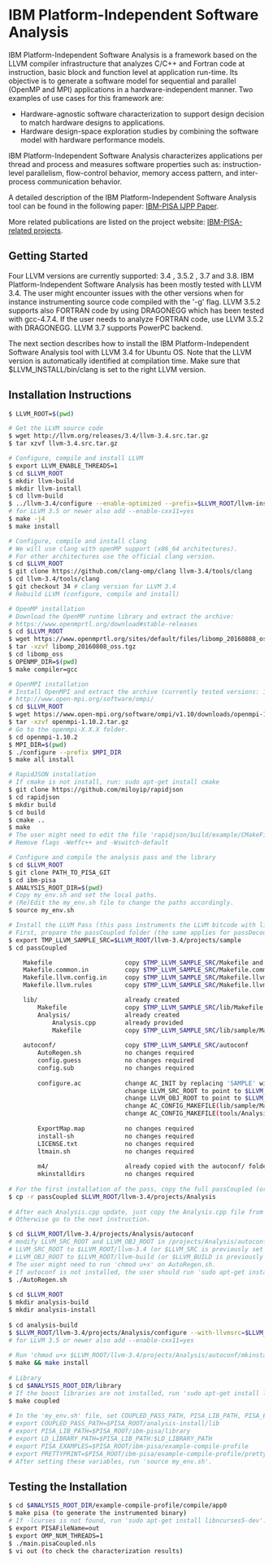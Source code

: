 # IBM Platform-Independent Software Analysis

IBM Platform-Independent Software Analysis is a framework based on the LLVM compiler infrastructure that analyzes C/C++ and Fortran code at instruction, basic block and function level at application run-time. Its objective is to generate a software model for sequential and parallel (OpenMP and MPI) applications in a hardware-independent manner. Two examples of use cases for this framework are: 

  - Hardware-agnostic software characterization to support design decision to match hardware designs to applications.
  - Hardware design-space exploration studies by combining the software model with hardware performance models.

IBM Platform-Independent Software Analysis characterizes applications per thread and process and measures software properties such as: instruction-level parallelism, flow-control behavior, memory access pattern, and inter-process communication behavior. 

A detailed description of the IBM Platform-Independent Software Analysis tool can be found in the following paper:
[IBM-PISA IJPP Paper](https://doi.org/10.1007/s10766-016-0410-0).

More related publications are listed on the project website:
[IBM-PISA-related projects](http://researcher.watson.ibm.com/researcher/view_group_pubs.php?grp=6395).


## Getting Started

Four LLVM versions are currently supported: 3.4 , 3.5.2 , 3.7 and 3.8. IBM Platform-Independent Software Analysis has been mostly tested with LLVM 3.4. The user might encounter issues with the other versions when for instance instrumenting source code compiled with the '-g' flag. LLVM 3.5.2 supports also FORTRAN code by using DRAGONEGG which has been tested with gcc-4.7.4. If the user needs to analyze FORTRAN code, use LLVM 3.5.2 with DRAGONEGG. LLVM 3.7 supports PowerPC backend.

The next section describes how to install the IBM Platform-Independent Software Analysis tool with LLVM 3.4 for Ubuntu OS. Note that the LLVM version is automatically identified at compilation time. Make sure that $LLVM_INSTALL/bin/clang is set to the right LLVM version.

## Installation Instructions 

```sh
$ LLVM_ROOT=$(pwd)

# Get the LLVM source code
$ wget http://llvm.org/releases/3.4/llvm-3.4.src.tar.gz
$ tar xzvf llvm-3.4.src.tar.gz

# Configure, compile and install LLVM
$ export LLVM_ENABLE_THREADS=1
$ cd $LLVM_ROOT
$ mkdir llvm-build
$ mkdir llvm-install
$ cd llvm-build
$ ../llvm-3.4/configure --enable-optimized --prefix=$LLVM_ROOT/llvm-install
# for LLVM 3.5 or newer also add --enable-cxx11=yes
$ make -j4    
$ make install

# Configure, compile and install clang
# We will use clang with openMP support (x86_64 architectures). 
# For other architectures use the official clang version.
$ cd $LLVM_ROOT
$ git clone https://github.com/clang-omp/clang llvm-3.4/tools/clang
$ cd llvm-3.4/tools/clang
$ git checkout 34 # clang version for LLVM 3.4
# Rebuild LLVM (configure, compile and install)

# OpenMP installation
# Download the OpenMP runtime library and extract the archive:
# https://www.openmprtl.org/download#stable-releases
$ cd $LLVM_ROOT
$ wget https://www.openmprtl.org/sites/default/files/libomp_20160808_oss.tgz
$ tar -xzvf libomp_20160808_oss.tgz
$ cd libomp_oss
$ OPENMP_DIR=$(pwd)
$ make compiler=gcc

# OpenMPI installation
# Install OpenMPI and extract the archive (currently tested versions: 1.8.6 and 1.10.2):
# http://www.open-mpi.org/software/ompi/
$ cd $LLVM_ROOT
$ wget https://www.open-mpi.org/software/ompi/v1.10/downloads/openmpi-1.10.2.tar.gz
$ tar -xzvf openmpi-1.10.2.tar.gz
# Go to the openmpi-X.X.X folder.
$ cd openmpi-1.10.2
$ MPI_DIR=$(pwd)
$ ./configure --prefix $MPI_DIR
$ make all install

# RapidJSON installation 
# If cmake is not install, run: sudo apt-get install cmake
$ git clone https://github.com/miloyip/rapidjson
$ cd rapidjson
$ mkdir build
$ cd build    
$ cmake ..
$ make
# The user might need to edit the file 'rapidjson/build/example/CMakeFiles/lookaheadparser.dir/flags.make':
# Remove flags -Weffc++ and -Wswitch-default

# Configure and compile the analysis pass and the library
$ cd $LLVM_ROOT
$ git clone PATH_TO_PISA_GIT
$ cd ibm-pisa
$ ANALYSIS_ROOT_DIR=$(pwd)
# Copy my_env.sh and set the local paths.
# (Re)Edit the my_env.sh file to change the paths accordingly.
$ source my_env.sh

# Install the LLVM Pass (this pass instruments the LLVM bitcode with library calls)
# First, prepare the passCoupled folder (the same applies for passDecoupled) to have the following structure:
$ export TMP_LLVM_SAMPLE_SRC=$LLVM_ROOT/llvm-3.4/projects/sample
$ cd passCoupled

    Makefile                    copy $TMP_LLVM_SAMPLE_SRC/Makefile and change DIRS from 'lib tools' to 'lib'
    Makefile.common.in          copy $TMP_LLVM_SAMPLE_SRC/Makefile.common.in, change PROJECT_NAME to 'Analysis' and add PROJ_VERSION=0.1
    Makefile.llvm.config.in     copy $TMP_LLVM_SAMPLE_SRC/Makefile.llvm.config.in 
    Makefile.llvm.rules         copy $TMP_LLVM_SAMPLE_SRC/Makefile.llvm.rules

    lib/                        already created 
        Makefile                copy $TMP_LLVM_SAMPLE_SRC/lib/Makefile and change DIRS to 'Analysis'
        Analysis/               already created
            Analysis.cpp        already provided
            Makefile            copy $TMP_LLVM_SAMPLE_SRC/lib/sample/Makefile, change LIBRARYNAME to 'Analysis' and add LOADABLE_MODULE=1
            
    autoconf/                   copy $TMP_LLVM_SAMPLE_SRC/autoconf
        AutoRegen.sh            no changes required
        config.guess            no changes required
        config.sub              no changes required
                    
        configure.ac            change AC_INIT by replacing 'SAMPLE' with 'ANALYSIS' and by adding version number (0.01) and email address
                                change LLVM_SRC_ROOT to point to $LLVM_SRC ($LLVM_ROOT/llvm-3.4)
                                change LLVM_OBJ_ROOT to point to $LLVM_BUILD ($LLVM_ROOT/llvm-build)
                                change AC_CONFIG_MAKEFILE(lib/sample/Makefile) by replacing 'sample' with 'Analysis'
                                change AC_CONFIG_MAKEFILE(tools/Analysis/Makefile) by replacing 'sample' with 'Analysis'
                                            
        ExportMap.map           no changes required
        install-sh              no changes required
        LICENSE.txt             no changes required
        ltmain.sh               no changes required
                    
        m4/                     already copied with the autoconf/ folder 
        mkinstalldirs           no changes required    
        
# For the first installation of the pass, copy the full passCoupled (or passDecoupled) folder.
$ cp -r passCoupled $LLVM_ROOT/llvm-3.4/projects/Analysis
        
# After each Analysis.cpp update, just copy the Analysis.cpp file from passCoupled (or passDecoupled).
# Otherwise go to the next instruction.             

$ cd $LLVM_ROOT/llvm-3.4/projects/Analysis/autoconf        
# modify LLVM_SRC_ROOT and LLVM_OBJ_ROOT in /projects/Analysis/autoconf/configure.ac:
# LLVM_SRC_ROOT to $LLVM_ROOT/llvm-3.4 (or $LLVM_SRC is previously set in my_env.sh)
# LLVM_OBJ_ROOT to $LLVM_ROOT/llvm-build (or $LLVM_BUILD is previously set in my_env.sh)
# The user might need to run 'chmod u+x' on AutoRegen.sh.
# If autoconf is not installed, the user should run 'sudo apt-get install autoconf'
$ ./AutoRegen.sh
        
$ cd $LLVM_ROOT
$ mkdir analysis-build
$ mkdir analysis-install
        
$ cd analysis-build
$ $LLVM_ROOT/llvm-3.4/projects/Analysis/configure --with-llvmsrc=$LLVM_ROOT/llvm-3.4 --with-llvmobj=$LLVM_ROOT/llvm-build --prefix=$LLVM_ROOT/analysis-install
# for LLVM 3.5 or newer also add --enable-cxx11=yes
        
# Run 'chmod u+x $LLVM_ROOT/llvm-3.4/projects/Analysis/autoconf/mkinstalldirs' for the following command to run succesfully. 
$ make && make install
        
# Library
$ cd $ANALYSIS_ROOT_DIR/library
# If the boost libraries are not installed, run 'sudo apt-get install libboost-all-dev'.
$ make coupled
        
# In the 'my_env.sh' file, set COUPLED_PASS_PATH, PISA_LIB_PATH, PISA_EXAMPLES and PRETTYPRINT.
# export COUPLED_PASS_PATH=$PISA_ROOT/analysis-install/lib
# export PISA_LIB_PATH=$PISA_ROOT/ibm-pisa/library
# export LD_LIBRARY_PATH=$PISA_LIB_PATH:$LD_LIBRARY_PATH
# export PISA_EXAMPLES=$PISA_ROOT/ibm-pisa/example-compile-profile
# export PRETTYPRINT=$PISA_ROOT/ibm-pisa/example-compile-profile/prettyPrint.sh
# After setting these variables, run 'source my_env.sh'.  
```

## Testing the Installation
```sh
$ cd $ANALYSIS_ROOT_DIR/example-compile-profile/compile/app0
$ make pisa (to generate the instrumented binary)
# If -lcurses is not found, run 'sudo apt-get install libncurses5-dev'.
$ export PISAFileName=out
$ export OMP_NUM_THREADS=1
$ ./main.pisaCoupled.nls
$ vi out (to check the characterization results)
```
